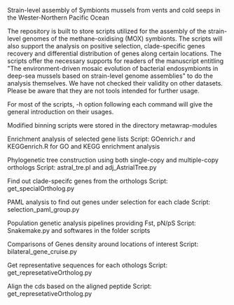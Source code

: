 Strain-level assembly of Symbionts mussels from vents and cold seeps in the Wester-Northern Pacific Ocean

The repository is built to store scripts utilized for the assembly of the strain-level genomes of the methane-oxidising (MOX) symbionts. The scripts will also support the analysis on positive selection,  clade-specific genes recovery and differential distribution of genes along certain locations.
The scripts offer the necessary supports for readers of the manuscript entitling "The environment-driven mosaic evolution of bacterial endosymbionts in deep-sea mussels based on strain-level genome assemblies" to do the analysis themselves. We have not checked their validity on other datasets. Please be aware that they are not tools intended for further usage.

For most of the scripts, -h option following each command will give the general introduction on their usages.

Modified binning scripts were stored in the directory metawrap-modules

Enrichment analysis of selected gene lists
Script: GOenrich.r and KEGGenrich.R for GO and KEGG enrichment analysis

Phylogenetic tree construction using both single-copy and multiple-copy orthologs
Script: astral_tre.pl and adj_AstrialTree.py

Find out clade-specifc genes from the orthologs
Script: get_specialOrtholog.py

PAML analysis to find out genes under selection for each clade
Script: selection_paml_group.py

Population genetic analysis pipelines providing Fst, pN/pS
Script: Snakemake.py and softwares in the folder scripts

Comparisons of Genes density around locations of interest
Script: bilateral_gene_cruise.py

Get representative sequences for each othologs
Script: get_represetativeOrtholog.py

Align the cds based on the aligned peptide
Script: get_represetativeOrtholog.py

